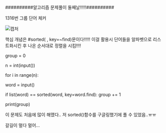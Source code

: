 ##########알고리즘 문제풀이 둘째날!!!!!##########

1316번 그룹 단어 체커

![캡처](https://user-images.githubusercontent.com/85468215/122067461-8fb8c300-ce2e-11eb-804d-bf9058673604.PNG)

핵심 개념은 #sorted( , key=~find)문이다!!!!! 이걸 활용시 단어들을 알파벳으로 리스트화시킨 후 나온 순서대로 정렬을 시킴!!!!

group = 0

n = int(input())

for i in range(n):
  
  word = input()
  
  if list(word) == sorted(word, key=word.find):
  group += 1
  
print(group)


이 문제도 처음에 많이 해맸다.. 저 sorted()함수를 구글링했기에 풀 수 있었음..ㅠㅠ

갈길이 멀다 멀어...
 
